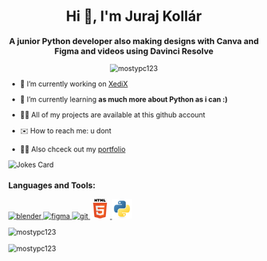 <h1 align="center">Hi 👋, I'm Juraj Kollár</h1>
<h3 align="center">A junior Python developer also making designs with Canva and Figma and videos using Davinci Resolve</h3>

<p align="center"> <img src="https://komarev.com/ghpvc/?username=mostypc123&label=Profile%20views&color=0e75b6&style=flat" alt="mostypc123" /> </p>

- 🔭 I’m currently working on [XediX](https://github.com/mostypc123/XediX)

- 🌱 I’m currently learning **as much more about Python as i can :)**

- 👨‍💻 All of my projects are available at this github account

- ✉️ How to reach me: u dont

- 👨‍💻 Also chceck out my [portfolio](https://juraj-kollar.w3spaces.com/)

<img src="https://readme-jokes.vercel.app/api" alt="Jokes Card" />

<h3 align="left">Languages and Tools:</h3>
<p align="left"> <a href="https://www.blender.org/" target="_blank" rel="noreferrer"> <img src="https://download.blender.org/branding/community/blender_community_badge_white.svg" alt="blender" width="40" height="40"/> </a> <a href="https://www.figma.com/" target="_blank" rel="noreferrer"> <img src="https://www.vectorlogo.zone/logos/figma/figma-icon.svg" alt="figma" width="40" height="40"/> </a> <a href="https://git-scm.com/" target="_blank" rel="noreferrer"> <img src="https://www.vectorlogo.zone/logos/git-scm/git-scm-icon.svg" alt="git" width="40" height="40"/> </a> <a href="https://www.w3.org/html/" target="_blank" rel="noreferrer"> <img src="https://raw.githubusercontent.com/devicons/devicon/master/icons/html5/html5-original-wordmark.svg" alt="html5" width="40" height="40"/> </a> <a href="https://www.python.org" target="_blank" rel="noreferrer"> <img src="https://raw.githubusercontent.com/devicons/devicon/master/icons/python/python-original.svg" alt="python" width="40" height="40"/> </a> </p>

<p><img align="center" src="https://github-readme-stats.vercel.app/api/top-langs?username=mostypc123&show_icons=true&locale=en&layout=compact" alt="mostypc123" /></p>

<p><img align="center" src="https://github-readme-streak-stats.herokuapp.com/?user=mostypc123&" alt="mostypc123" /></p>
